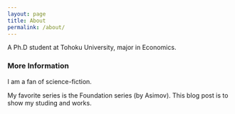 ```yaml
---
layout: page
title: About
permalink: /about/
---
```


A Ph.D student at Tohoku University, major in Economics.

### More Information

I am a fan of science-fiction.

My favorite series is the Foundation series (by Asimov).
This blog post is to show my studing and works.

